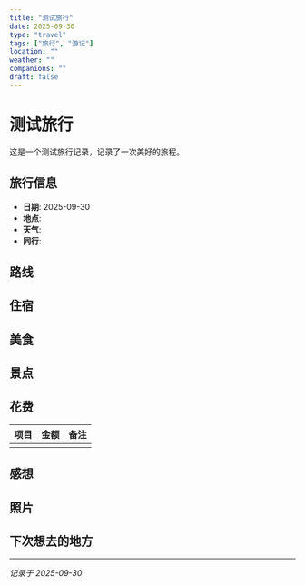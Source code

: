 ```yaml
---
title: "测试旅行"
date: 2025-09-30
type: "travel"
tags: ["旅行", "游记"]
location: ""
weather: ""
companions: ""
draft: false
---
```


# 测试旅行

这是一个测试旅行记录，记录了一次美好的旅程。

## 旅行信息

- **日期**: 2025-09-30
- **地点**: 
- **天气**: 
- **同行**: 

## 路线

## 住宿

## 美食

## 景点

## 花费

| 项目 | 金额 | 备注 |
|------|------|------|
|      |      |      |

## 感想

## 照片

## 下次想去的地方

---

*记录于 2025-09-30*
